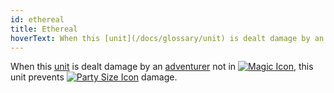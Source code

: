 ```yaml
---
id: ethereal
title: Ethereal
hoverText: When this [unit](/docs/glossary/unit) is dealt damage by an [adventurer](/docs/glossary/adventurer) not in [<img src="/icons/magic.svg" alt="Magic Icon" class="icon-svg" />](docs/battles/battle-forms/magic), this unit prevents [<img src="/icons/party-size.svg" alt="Party Size Icon" class="icon-svg" />](/docs/glossary/party-size) damage.
---
```


When this [unit](/docs/glossary/unit) is dealt damage by an [adventurer](/docs/glossary/adventurer) not in [<img src="/icons/magic.svg" alt="Magic Icon" class="icon-svg" />](docs/battles/battle-forms/magic), this unit prevents [<img src="/icons/party-size.svg" alt="Party Size Icon" class="icon-svg" />](/docs/glossary/party-size) damage.
